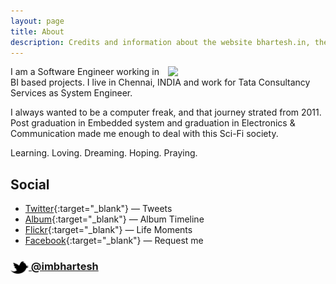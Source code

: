 ```yaml
---
layout: page
title: About
description: Credits and information about the website bhartesh.in, the personal website for Bhartesh, a Engineer, Software Professional, Web Developer, Internet Freak, Music Enthusiast, Web Noodler living and working in Chennai.
---
```


<img src="portrait.jpg" width="50%" align="right">

I am a Software Engineer working in BI based projects. I live in Chennai, INDIA and work for Tata Consultancy Services as System Engineer.

I always wanted to be a computer freak, and that journey strated from 2011. Post graduation in Embedded system and graduation in Electronics & Communication made me enough to deal with this Sci-Fi society.

Learning. Loving. Dreaming. Hoping. Praying.


## Social

- [Twitter](http://twitter.com/imbhartesh){:target="_blank"} — Tweets
- [Album](http://imbhartesh.tumblr.com){:target="_blank"} — Album Timeline
- [Flickr](https://www.flickr.com/photos/bmclickr/albums/72157656140027328){:target="_blank"} — Life Moments
- [Facebook](http://www.facebook.com/iambhartesh){:target="_blank"} — Request me

### [<img src="/res/twitter.png" width="29" height="20" style="display:inline-block;vertical-align:middle"> @imbhartesh](http://twitter.com/imbhartesh)
